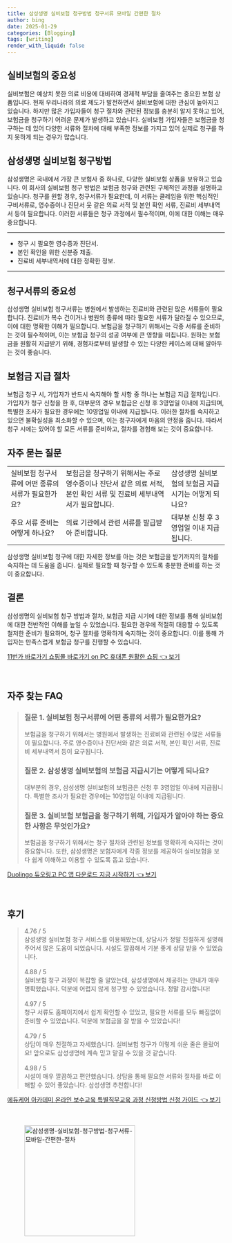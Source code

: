 ```yaml
---
title: 삼성생명 실비보험 청구방법 청구서류 모바일 간편한 절차
author: bing
date: 2025-01-29
categories: [Blogging]
tags: [writing]
render_with_liquid: false
---
```



<h2 id='실비보험의 중요성'>실비보험의 중요성</h2>

<p>실비보험은 예상치 못한 의료 비용에 대비하여 경제적 부담을 줄여주는 중요한 보험 상품입니다. 현재 우리나라의 의료 제도가 발전하면서 실비보험에 대한 관심이 높아지고 있습니다. 하지만 많은 가입자들이 청구 절차와 관련된 정보를 충분히 알지 못하고 있어, 보험금을 청구하기 어려운 문제가 발생하고 있습니다. 실비보험 가입자들은 보험금을 청구하는 데 있어 다양한 서류와 절차에 대해 부족한 정보를 가지고 있어 실제로 청구를 하지 못하게 되는 경우가 많습니다.</p>

<h2 id='삼성생명 실비보험 청구방법'>삼성생명 실비보험 청구방법</h2>

<p>삼성생명은 국내에서 가장 큰 보험사 중 하나로, 다양한 실비보험 상품을 보유하고 있습니다. 이 회사의 실비보험 청구 방법은 보험금 청구와 관련된 구체적인 과정을 설명하고 있습니다. 청구를 원할 경우, 청구서류가 필요한데, 이 서류는 클레임을 위한 핵심적인 구비서류로, 영수증이나 진단서 웃 같은 의료 서적 및 본인 확인 서류, 진료비 세부내역서 등이 필요합니다. 이러한 서류들은 청구 과정에서 필수적이며, 이에 대한 이해는 매우 중요합니다.</p>

<hr />

<ul>
    <li>청구 시 필요한 영수증과 진단서.</li>
    <li>본인 확인을 위한 신분증 제출.</li>
    <li>진료비 세부내역서에 대한 정확한 정보.</li>
</ul>

<hr />

<h2 id='청구서류의 중요성'>청구서류의 중요성</h2>

<p>삼성생명 실비보험 청구서류는 병원에서 발생하는 진료비와 관련된 많은 서류들이 필요합니다. 진료비가 복수 건이거나 병원의 종류에 따라 필요한 서류가 달라질 수 있으므로, 이에 대한 명확한 이해가 필요합니다. 보험금을 청구하기 위해서는 각종 서류를 준비하는 것이 필수적이며, 이는 보험금 청구의 성공 여부에 큰 영향을 미칩니다. 원하는 보험금을 원활히 지급받기 위해, 경험자로부터 발생할 수 있는 다양한 케이스에 대해 알아두는 것이 좋습니다.</p>

<h2 id='보험금 지급 절차'>보험금 지급 절차</h2>

<p>보험금 청구 시, 가입자가 반드시 숙지해야 할 사항 중 하나는 보험금 지급 절차입니다. 가입자가 청구 신청을 한 후, 대부분의 경우 보험금은 신청 후 3영업일 이내에 지급되며, 특별한 조사가 필요한 경우에는 10영업일 이내에 지급됩니다. 이러한 절차를 숙지하고 있으면 불확실성을 최소화할 수 있으며, 이는 청구자에게 마음의 안정을 줍니다. 따라서 청구 시에는 있어야 할 모든 서류를 준비하고, 절차를 경험해 보는 것이 중요합니다.</p>

<h2 id='자주 묻는 질문'>자주 묻는 질문</h2>

<table>
    <tr>
        <td>실비보험 청구서류에 어떤 종류의 서류가 필요한가요?</td>
        <td>보험금을 청구하기 위해서는 주로 영수증이나 진단서 같은 의료 서적, 본인 확인 서류 및 진료비 세부내역서가 필요합니다.</td>
        <td>삼성생명 실비보험의 보험금 지급시기는 어떻게 되나요?</td>
    </tr>
    <tr>
        <td>주요 서류 준비는 어떻게 하나요?</td>
        <td>의료 기관에서 관련 서류를 발급받아 준비합니다.</td>
        <td>대부분 신청 후 3영업일 이내 지급됩니다.</td>
    </tr>
</table>

<p>삼성생명 실비보험 청구에 대한 자세한 정보를 아는 것은 보험금을 받기까지의 절차를 숙지하는 데 도움을 줍니다. 실제로 필요할 때 청구할 수 있도록 충분한 준비를 하는 것이 중요합니다.</p>

<h2 id='결론'>결론</h2>

<p>삼성생명의 실비보험 청구 방법과 절차, 보험금 지급 시기에 대한 정보를 통해 실비보험에 대한 전반적인 이해를 높일 수 있었습니다. 필요한 경우에 적절히 대응할 수 있도록 철저한 준비가 필요하며, 청구 절차를 명확하게 숙지하는 것이 중요합니다. 이를 통해 가입자는 만족스럽게 보험금 청구를 진행할 수 있습니다.</p>


<p><a class="click-button" title="11번가 바로가기 쇼핑몰 바로가기 on PC 휴대폰 원활한 쇼핑" href="https://greenforu.github.io/posts/11%EB%B2%88%EA%B0%80-%EB%B0%94%EB%A1%9C%EA%B0%80%EA%B8%B0-%EC%87%BC%ED%95%91%EB%AA%B0-%EB%B0%94%EB%A1%9C%EA%B0%80%EA%B8%B0-on-PC-%ED%9C%B4%EB%8C%80%ED%8F%B0-%EC%9B%90%ED%99%9C%ED%95%9C-%EC%87%BC%ED%95%91/" rel="dofollow">11번가 바로가기 쇼핑몰 바로가기 on PC 휴대폰 원활한 쇼핑 👈 보기</a></p><br>
<h2 id='자주_찾는_FAQ'>자주 찾는 FAQ</h2>
<div itemscope="" itemtype="https://schema.org/FAQPage"> 
<blockquote> 
<div itemscope="" itemprop="mainEntity" itemtype="https://schema.org/Question"> 
<h3 itemprop="name">질문 1. 실비보험 청구서류에 어떤 종류의 서류가 필요한가요? </h3> 
<div itemscope="" itemprop="acceptedAnswer" itemtype="https://schema.org/Answer"> 
<span itemprop="text"> 
<p>보험금을 청구하기 위해서는 병원에서 발생하는 진료비와 관련된 수많은 서류들이 필요합니다. 주로 영수증이나 진단서와 같은 의료 서적, 본인 확인 서류, 진료비 세부내역서 등이 요구됩니다.</p> 
</span> 
</div> 
</div> 

<div itemscope="" itemprop="mainEntity" itemtype="https://schema.org/Question"> 
<h3 itemprop="name">질문 2. 삼성생명 실비보험의 보험금 지급시기는 어떻게 되나요? </h3> 
<div itemscope="" itemprop="acceptedAnswer" itemtype="https://schema.org/Answer"> 
<span itemprop="text"> 
<p>대부분의 경우, 삼성생명 실비보험의 보험금은 신청 후 3영업일 이내에 지급됩니다. 특별한 조사가 필요한 경우에는 10영업일 이내에 지급됩니다.</p> 
</span> 
</div> 
</div> 

<div itemscope="" itemprop="mainEntity" itemtype="https://schema.org/Question"> 
<h3 itemprop="name">질문 3. 실비보험 보험금을 청구하기 위해, 가입자가 알아야 하는 중요한 사항은 무엇인가요? </h3> 
<div itemscope="" itemprop="acceptedAnswer" itemtype="https://schema.org/Answer"> 
<span itemprop="text"> 
<p>보험금을 청구하기 위해서는 청구 절차와 관련된 정보를 명확하게 숙지하는 것이 중요합니다. 또한, 삼성생명은 보험자에게 각종 정보를 제공하여 실비보험을 보다 쉽게 이해하고 이용할 수 있도록 돕고 있습니다.</p> 
</span> 
</div> 
</div> 
</blockquote> 
</div>
<p><a class="click-button" title="Duolingo 듀오링고 PC 앱 다운로드 지금 시작하기" href="https://greenforu.github.io/posts/Duolingo-%EB%93%80%EC%98%A4%EB%A7%81%EA%B3%A0-PC-%EC%95%B1-%EB%8B%A4%EC%9A%B4%EB%A1%9C%EB%93%9C-%EC%A7%80%EA%B8%88-%EC%8B%9C%EC%9E%91%ED%95%98%EA%B8%B0/" rel="dofollow">Duolingo 듀오링고 PC 앱 다운로드 지금 시작하기 👈 보기</a></p><br>
<h2 id='후기'>후기</h2>
<div itemscope itemtype="https://schema.org/Product">
  <blockquote>
  <div itemprop="review" itemscope itemtype="https://schema.org/Review">
      <div itemprop="reviewRating" itemscope itemtype="https://schema.org/Rating"> <span itemprop="ratingValue">4.76</span> / <span itemprop="bestRating">5</span> </div>
      <span itemprop="reviewBody">삼성생명 실비보험 청구 서비스를 이용해봤는데, 상담사가 정말 친절하게 설명해주어서 많은 도움이 되었습니다. 시설도 깔끔해서 기분 좋게 상담 받을 수 있었습니다.</span>
  </div>
  <br>
  <div itemprop="review" itemscope itemtype="https://schema.org/Review">
      <div itemprop="reviewRating" itemscope itemtype="https://schema.org/Rating"> <span itemprop="ratingValue">4.88</span> / <span itemprop="bestRating">5</span> </div>
      <span itemprop="reviewBody">실비보험 청구 과정이 복잡할 줄 알았는데, 삼성생명에서 제공하는 안내가 매우 명확했습니다. 덕분에 어렵지 않게 청구할 수 있었습니다. 정말 감사합니다!</span>
  </div>
  <br>
  <div itemprop="review" itemscope itemtype="https://schema.org/Review">
      <div itemprop="reviewRating" itemscope itemtype="https://schema.org/Rating"> <span itemprop="ratingValue">4.97</span> / <span itemprop="bestRating">5</span> </div>
      <span itemprop="reviewBody">청구 서류도 홈페이지에서 쉽게 확인할 수 있었고, 필요한 서류를 모두 빠짐없이 준비할 수 있었습니다. 덕분에 보험금을 잘 받을 수 있었습니다!</span>
  </div>
  <br>
  <div itemprop="review" itemscope itemtype="https://schema.org/Review">
      <div itemprop="reviewRating" itemscope itemtype="https://schema.org/Rating"> <span itemprop="ratingValue">4.79</span> / <span itemprop="bestRating">5</span> </div>
      <span itemprop="reviewBody">상담이 매우 친절하고 자세했습니다. 실비보험 청구가 이렇게 쉬운 줄은 몰랐어요! 앞으로도 삼성생명에 계속 믿고 맡길 수 있을 것 같습니다.</span>
  </div>
  <br>
  <div itemprop="review" itemscope itemtype="https://schema.org/Review">
      <div itemprop="reviewRating" itemscope itemtype="https://schema.org/Rating"> <span itemprop="ratingValue">4.98</span> / <span itemprop="bestRating">5</span> </div>
      <span itemprop="reviewBody">시설이 매우 깔끔하고 편안했습니다. 상담을 통해 필요한 서류와 절차를 바로 이해할 수 있어 좋았습니다. 삼성생명 추천합니다!</span>
  </div>
  </blockquote>
</div>
<p><a class="click-button" title="에듀케어 아카데미 온라인 보수교육 특별직무교육 과정 신청방법 신청 가이드" href="https://greenforu.github.io/posts/%EC%97%90%EB%93%80%EC%BC%80%EC%96%B4-%EC%95%84%EC%B9%B4%EB%8D%B0%EB%AF%B8-%EC%98%A8%EB%9D%BC%EC%9D%B8-%EB%B3%B4%EC%88%98%EA%B5%90%EC%9C%A1-%ED%8A%B9%EB%B3%84%EC%A7%81%EB%AC%B4%EA%B5%90%EC%9C%A1-%EA%B3%BC%EC%A0%95-%EC%8B%A0%EC%B2%AD%EB%B0%A9%EB%B2%95-%EC%8B%A0%EC%B2%AD-%EA%B0%80%EC%9D%B4%EB%93%9C/" rel="dofollow">에듀케어 아카데미 온라인 보수교육 특별직무교육 과정 신청방법 신청 가이드 👈 보기</a></p><br>
<figure class="image"><img src="https://greenforu.github.io/assets/img/thumbnail/삼성생명-실비보험-청구방법-청구서류-모바일-간편한-절차.webp" alt="삼성생명-실비보험-청구방법-청구서류-모바일-간편한-절차" width="256" height="256"></figure>